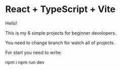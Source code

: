 # React + TypeScript + Vite

Hello!

This is my 6 simple projects for beginner devolopers.

You need to change branch for watch all of projects.

For start you need to write:

npm i
npm run dev
